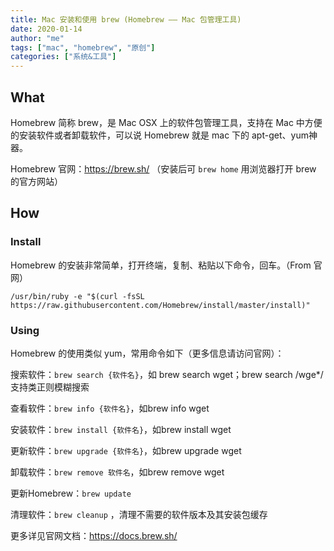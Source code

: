 ```yaml
---
title: Mac 安装和使用 brew (Homebrew —— Mac 包管理工具)
date: 2020-01-14
author: "me"
tags: ["mac", "homebrew", "原创"]
categories: ["系统&工具"]
---
```



## What

Homebrew 简称 brew，是 Mac OSX 上的软件包管理工具，支持在 Mac 中方便的安装软件或者卸载软件，可以说 Homebrew 就是 mac 下的 apt-get、yum神器。

Homebrew 官网：https://brew.sh/ （安装后可 `brew home` 用浏览器打开 brew 的官方网站）

## How

### Install

Homebrew 的安装非常简单，打开终端，复制、粘贴以下命令，回车。（From 官网）

```shell
/usr/bin/ruby -e "$(curl -fsSL https://raw.githubusercontent.com/Homebrew/install/master/install)"
```

### Using

Homebrew 的使用类似 yum，常用命令如下（更多信息请访问官网）：

搜索软件：`brew search {软件名}`，如 brew search wget；brew search /wge*/ 支持类正则模糊搜索

查看软件：`brew info {软件名}`，如brew info wget

安装软件：`brew install {软件名}`，如brew install wget

更新软件：`brew upgrade {软件名}`，如brew upgrade wget

卸载软件：`brew remove 软件名`，如brew remove wget

更新Homebrew：`brew update`

清理软件：`brew cleanup` ，清理不需要的软件版本及其安装包缓存

更多详见官网文档：https://docs.brew.sh/

